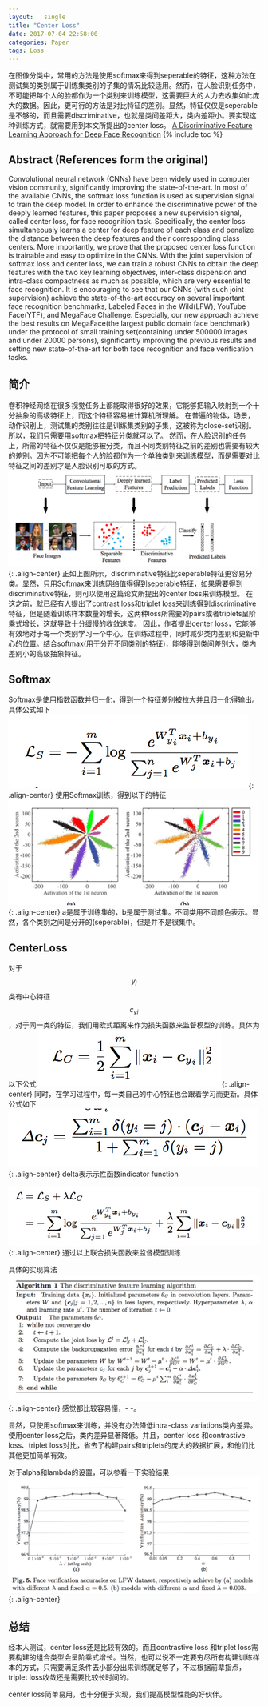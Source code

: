 ```yaml
---
layout:   single
title: "Center Loss"
date: 2017-07-04 22:58:00
categories: Paper
tags: Loss
---
```


在图像分类中，常用的方法是使用softmax来得到seperable的特征，这种方法在测试集的类别属于训练集类别的子集的情况比较适用。然而，在人脸识别任务中，不可能把每个人的脸都作为一个类别来训练模型，这需要巨大的人力去收集如此庞大的数据。因此，更可行的方法是对比特征的差别。显然，特征仅仅是seperable是不够的，而且需要discriminative，也就是类间差距大，类内差距小。要实现这种训练方式，就需要用到本文所提出的center loss。
[A Discriminative Feature Learning Approach for Deep Face Recognition](http://ydwen.github.io/papers/WenECCV16.pdf)
{% include toc %}

## Abstract (References form the original)
Convolutional neural network (CNNs) have been widely used in computer vision community, significantly improving the state-of-the-art. In most of the available CNNs, the softmax loss function is used as supervision signal to train the deep model. In order to enhance the discriminative power of the deeply learned features, this paper proposes a new supervision signal, called center loss, for face recognition task. Specifically, the center loss simultaneously learns a center for deep feature of each class and penalize the distance between the deep features and their corresponding class centers. More importantly, we prove that the proposed center loss function is trainable and easy to optimize in the CNNs. With the joint supervision of softmax loss and center loss, we can train a robust CNNs to obtain the deep features with the two key learning objectives, inter-class dispension and intra-class compactness as much as possible, which are very essential to face recognition. It is encouraging to see that our CNNs (with such joint supervision) achieve the state-of-the-art accuracy on several important face recognition benchmarks, Labeled Faces in the Wild(LFW), YouTube Face(YTF), and MegaFace Challenge. Especially, our new approach achieve the best results on MegaFace(the largest public domain face benchmark) under the protocol of small training set(containing under 500000 images and under 20000 persons), significantly improving the previous results and setting new state-of-the-art for both face recognition and face verification tasks.

## 简介
卷积神经网络在很多视觉任务上都能取得很好的效果，它能够把输入映射到一个十分抽象的高级特征上，而这个特征容易被计算机所理解。
在普遍的物体，场景，动作识别上，测试集的类别往往是训练集类别的子集，这被称为close-set识别。所以，我们只需要用softmax把特征分类就可以了。
然而，在人脸识别的任务上，所需的特征不仅仅是能够被分类，而且不同类别特征之前的差别也需要有较大的差别。因为不可能把每个人的脸都作为一个单独类别来训练模型，而是需要对比特征之间的差别才是人脸识别可取的方式。
![](https://raw.githubusercontent.com/JakeRenn/jakerenn.github.io/master/images/post-CenterLoss/post-CenterLoss1.png){: .align-center}
正如上图所示，discriminative特征比seperable特征更容易分类。显然，只用Softmax来训练网络值得得到seperable特征，如果需要得到discriminative特征，则可以使用这篇论文所提出的center loss来训练模型。
在这之前，就已经有人提出了contrast loss和triplet loss来训练得到discriminative特征，但是随着训练样本数量的增长，这两种loss所需要的pairs或者triplets呈阶乘式增长，这就导致十分缓慢的收敛速度。
因此，作者提出center loss，它能够有效地对于每一个类别学习一个中心。在训练过程中，同时减少类内差别和更新中心的位置。结合softmax(用于分开不同类别的特征)，能够得到类间差别大，类内差别小的高级抽象特征。

## Softmax
Softmax是使用指数函数并归一化，得到一个特征差别被拉大并且归一化得输出。具体公式如下
![](https://raw.githubusercontent.com/JakeRenn/jakerenn.github.io/master/images/post-CenterLoss/post-CenterLoss2.png){: .align-center}
使用Softmax训练，得到以下的特征
![](https://raw.githubusercontent.com/JakeRenn/jakerenn.github.io/master/images/post-CenterLoss/post-CenterLoss3.png){: .align-center}
a是属于训练集的，b是属于测试集。不同类用不同颜色表示。显然，各个类别之间是分开的(seperable)，但是并不是很集中。

## CenterLoss
对于$$y_i$$类有中心特征$$c_{yi}$$，对于同一类的特征，我们用欧式距离来作为损失函数来监督模型的训练。具体为以下公式
![](https://raw.githubusercontent.com/JakeRenn/jakerenn.github.io/master/images/post-CenterLoss/post-CenterLoss4.png){: .align-center}
同时，在学习过程中，每一类自己的中心特征也会跟着学习而更新。具体公式如下
![](https://raw.githubusercontent.com/JakeRenn/jakerenn.github.io/master/images/post-CenterLoss/post-CenterLoss5.png){: .align-center}
delta表示示性函数indicator function

![](https://raw.githubusercontent.com/JakeRenn/jakerenn.github.io/master/images/post-CenterLoss/post-CenterLoss6.png){: .align-center}
通过以上联合损失函数来监督模型训练

具体的实现算法
![](https://raw.githubusercontent.com/JakeRenn/jakerenn.github.io/master/images/post-CenterLoss/post-CenterLoss7.png){: .align-center}
感觉都比较容易懂，- -。

显然，只使用softmax来训练，并没有办法降低intra-class variations类内差异。使用center loss之后，类内差异显著降低。并且，center loss 和contrastive loss、triplet loss对比，省去了构建pairs和triplets的庞大的数据扩展，和他们比其他更加简单有效。

对于alpha和lambda的设置，可以参看一下实验结果
![](https://raw.githubusercontent.com/JakeRenn/jakerenn.github.io/master/images/post-CenterLoss/post-CenterLoss8.png){: .align-center}

## 总结
经本人测试，center loss还是比较有效的。而且contrastive loss 和triplet loss需要构建的组合类型会呈阶乘式增长。当然，也可以说不一定要穷尽所有构建训练样本的方式，只需要满足条件去小部分出来训练就足够了，不过根据前辈指点，triplet loss收敛还是需要比较长时间的。

center loss简单易用，也十分便于实现，我们提高模型性能的好伙伴。





